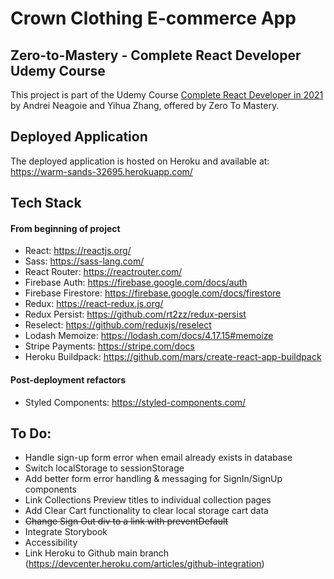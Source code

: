 # Crown Clothing E-commerce App

## Zero-to-Mastery - Complete React Developer Udemy Course
This project is part of the Udemy Course [Complete React Developer in 2021](https://www.udemy.com/course/complete-react-developer-zero-to-mastery/) by Andrei Neagoie and Yihua Zhang, offered by Zero To Mastery.

## Deployed Application
The deployed application is hosted on Heroku and available at: 
https://warm-sands-32695.herokuapp.com/

## Tech Stack

#### From beginning of project
- React: https://reactjs.org/
- Sass: https://sass-lang.com/
- React Router: https://reactrouter.com/
- Firebase Auth: https://firebase.google.com/docs/auth
- Firebase Firestore: https://firebase.google.com/docs/firestore
- Redux: https://react-redux.js.org/
- Redux Persist: https://github.com/rt2zz/redux-persist
- Reselect: https://github.com/reduxjs/reselect
- Lodash Memoize: https://lodash.com/docs/4.17.15#memoize
- Stripe Payments: https://stripe.com/docs 
- Heroku Buildpack: https://github.com/mars/create-react-app-buildpack 

#### Post-deployment refactors
- Styled Components: https://styled-components.com/

## To Do: 
- Handle sign-up form error when email already exists in database
- Switch localStorage to sessionStorage
- Add better form error handling & messaging for SignIn/SignUp components
- Link Collections Preview titles to individual collection pages
- Add Clear Cart functionality to clear local storage cart data
- ~~Change Sign Out div to a link with preventDefault~~
- Integrate Storybook
- Accessibility
- Link Heroku to Github main branch (https://devcenter.heroku.com/articles/github-integration)